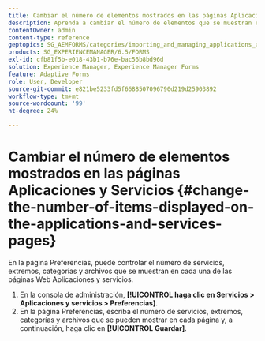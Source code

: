 ```yaml
---
title: Cambiar el número de elementos mostrados en las páginas Aplicaciones y Servicios
description: Aprenda a cambiar el número de elementos que se muestran en las páginas Aplicaciones y Servicios.
contentOwner: admin
content-type: reference
geptopics: SG_AEMFORMS/categories/importing_and_managing_applications_and_archives
products: SG_EXPERIENCEMANAGER/6.5/FORMS
exl-id: cfb81f5b-e018-43b1-b76e-bac56b8bd96d
solution: Experience Manager, Experience Manager Forms
feature: Adaptive Forms
role: User, Developer
source-git-commit: e821be5233fd5f6688507096790d219d25903892
workflow-type: tm+mt
source-wordcount: '99'
ht-degree: 24%

---
```


# Cambiar el número de elementos mostrados en las páginas Aplicaciones y Servicios {#change-the-number-of-items-displayed-on-the-applications-and-services-pages}

En la página Preferencias, puede controlar el número de servicios, extremos, categorías y archivos que se muestran en cada una de las páginas Web Aplicaciones y servicios.

1. En la consola de administración, **[!UICONTROL haga clic en Servicios > Aplicaciones y servicios > Preferencias]**.
1. En la página Preferencias, escriba el número de servicios, extremos, categorías y archivos que se pueden mostrar en cada página y, a continuación, haga clic en **[!UICONTROL Guardar]**.
